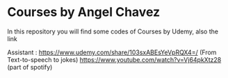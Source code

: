 # Courses by Angel Chavez

In this repository you will find some codes of Courses by Udemy, also the link

Assistant : https://www.udemy.com/share/103sxABEsYeVpRQX4=/ (From Text-to-speech to jokes) https://www.youtube.com/watch?v=Vj64pkXtz28 (part of spotify)
